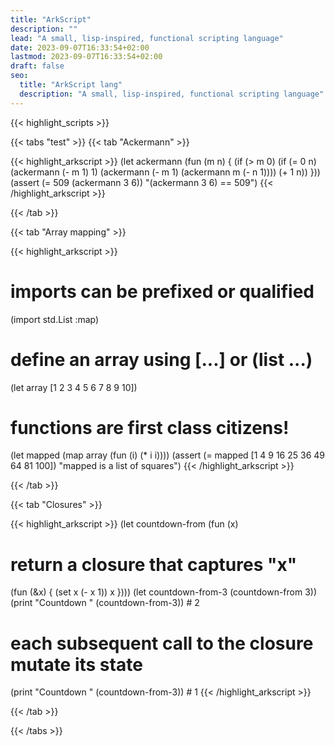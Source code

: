 ```yaml
---
title: "ArkScript"
description: ""
lead: "A small, lisp-inspired, functional scripting language"
date: 2023-09-07T16:33:54+02:00
lastmod: 2023-09-07T16:33:54+02:00
draft: false
seo:
  title: "ArkScript lang"
  description: "A small, lisp-inspired, functional scripting language"
---
```


{{< highlight_scripts >}}

{{< tabs "test" >}}
{{< tab "Ackermann" >}}

{{< highlight_arkscript >}}
(let ackermann (fun (m n) {
  (if (> m 0)
    (if (= 0 n)
      (ackermann (- m 1) 1)
      (ackermann (- m 1) (ackermann m (- n 1))))
    (+ 1 n)) }))
(assert
  (= 509 (ackermann 3 6))
  "(ackermann 3 6) == 509")
{{< /highlight_arkscript >}}

{{< /tab >}}

{{< tab "Array mapping" >}}

{{< highlight_arkscript >}}
# imports can be prefixed or qualified
(import std.List :map)
# define an array using [...] or (list ...)
(let array [1 2 3 4 5 6 7 8 9 10])
# functions are first class citizens!
(let mapped (map array (fun (i) (* i i))))
(assert
  (= mapped [1 4 9 16 25 36 49 64 81 100])
  "mapped is a list of squares")
{{< /highlight_arkscript >}}

{{< /tab >}}

{{< tab "Closures" >}}

{{< highlight_arkscript >}}
(let countdown-from (fun (x)
  # return a closure that captures "x"
  (fun (&x) {
    (set x (- x 1))
    x })))
(let countdown-from-3 (countdown-from 3))
(print "Countdown " (countdown-from-3)) # 2
# each subsequent call to the closure mutate its state
(print "Countdown " (countdown-from-3)) # 1
{{< /highlight_arkscript >}}

{{< /tab >}}

{{< /tabs >}}

